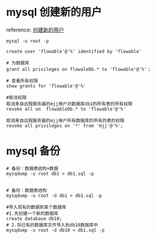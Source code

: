 # mysql 创建新的用户

reference: [创建新的用户](https://blog.csdn.net/qq_37392589/article/details/81487144)

```
mysql -u root -p

create user 'flowable'@'%' identified by 'flowable'

# 为数据库
grant all privileges on flowaleDb.* to 'flowable'@'%'；

# 查看所有权限
show grants for 'flowable'@'%'

#取消权限
取消来自远程服务器的mjj用户对数据库db1的所有表的所有权限
revoke all on  flowableDb.* to 'flowable'@'%' 

取消来自远程服务器的mjj用户所有数据库的所有的表的权限
revoke all privileges on '*' from 'mjj'@'%';
```

# mysql 备份

```
# 备份：数据表结构+数据
mysqdump -u root db1 > db1.sql -p


# 备份：数据表结构
mysqdump -u root -d db1 > db1.sql -p

#导入现有的数据到某个数据库
#1.先创建一个新的数据库
create database db10;
# 2.将已有的数据库文件导入到db10数据库中
mysqdump -u root -d db10 < db1.sql -p

```